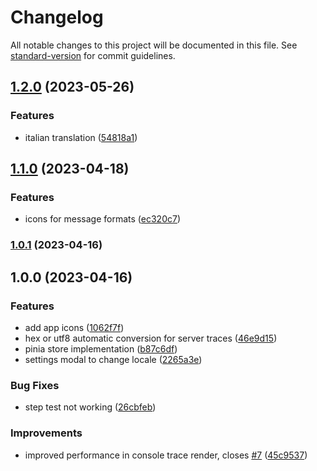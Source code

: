 # Changelog

All notable changes to this project will be documented in this file. See [standard-version](https://github.com/conventional-changelog/standard-version) for commit guidelines.

## [1.2.0](https://github.com/Fabio286/mizar/compare/v1.1.0...v1.2.0) (2023-05-26)


### Features

* italian translation ([54818a1](https://github.com/Fabio286/mizar/commit/54818a1995d5151401671e2ba8db57c8eee22782))

## [1.1.0](https://github.com/Fabio286/mizar/compare/v1.0.1...v1.1.0) (2023-04-18)


### Features

* icons for message formats ([ec320c7](https://github.com/Fabio286/mizar/commit/ec320c79c0caacad7b35bbfcf3d5f53a028ac347))

### [1.0.1](https://github.com/Fabio286/mizar/compare/v1.0.0...v1.0.1) (2023-04-16)

## 1.0.0 (2023-04-16)


### Features

* add app icons ([1062f7f](https://github.com/Fabio286/mizar/commit/1062f7f7e336f00a51959851668222100b1eb0b6))
* hex or utf8 automatic conversion for server traces ([46e9d15](https://github.com/Fabio286/mizar/commit/46e9d157d695b3b0574288a752b4226f3ec73bd4))
* pinia store implementation ([b87c6df](https://github.com/Fabio286/mizar/commit/b87c6df3a0d163a2d7fe3fe0075bbbfbb6b7fb7e))
* settings modal to change locale ([2265a3e](https://github.com/Fabio286/mizar/commit/2265a3e40eaa4d957c8922a0e0a3b30d6dcf0eeb))


### Bug Fixes

* step test not working ([26cbfeb](https://github.com/Fabio286/mizar/commit/26cbfebdc205318a41972bdc363dd2c23c2029b3))


### Improvements

* improved performance in console trace render, closes [#7](https://github.com/Fabio286/mizar/issues/7) ([45c9537](https://github.com/Fabio286/mizar/commit/45c9537cc91a1b5b635e5f4ffc024c27c902caeb))
